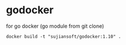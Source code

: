 # godocker
 for go docker (go module from git clone)

```
docker build -t "sujiansoft/godocker:1.10" .

```
